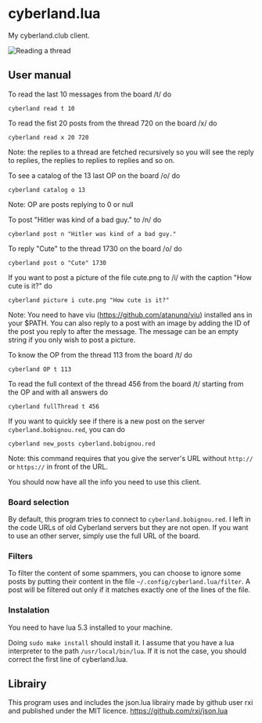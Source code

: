 # cyberland.lua

My cyberland.club client.

![Reading a thread](https://i.imgur.com/aoqvUbF.png)

## User manual

To read the last 10 messages from the board /t/ do
```
cyberland read t 10
```


To read the fist 20 posts from the thread 720 on the board /x/ do
```
cyberland read x 20 720
```
Note: the replies to a thread are fetched recursively so you will see the reply to replies, the replies to replies to replies and so on.


To see a catalog of the 13 last OP on the board /o/ do
```
cyberland catalog o 13
```
Note: OP are posts replying to 0 or null


To post "Hitler was kind of a bad guy." to /n/ do
```
cyberland post n "Hitler was kind of a bad guy."
```


To reply "Cute" to the thread 1730 on the board /o/ do
```
cyberland post o "Cute" 1730
```

If you want to post a picture of the file cute.png to /i/ with the caption "How cute is it?" do
```
cyberland picture i cute.png "How cute is it?"
```
Note: You need to have viu (https://github.com/atanunq/viu) installed ans in your $PATH.
You can also reply to a post with an image by adding the ID of the post you reply to after the message. The message can be an empty string if you only wish to post a picture.


To know the OP from the thread 113 from the board /t/ do
```
cyberland OP t 113
```


To read the full context of the thread 456 from the board /t/ starting from the OP and with all answers do
```
cyberland fullThread t 456
```

If you want to quickly see if there is a new post on the server `cyberland.bobignou.red`, you can do
```
cyberland new_posts cyberland.bobignou.red
```
Note: this command requires that you give the server's URL without `http://` or `https://` in front of the URL.

You should now have all the info you need to use this client.

### Board selection

By default, this program tries to connect to `cyberland.bobignou.red`. I left in the code URLs of old Cyberland servers but they are not open. If you want to use an other server, simply use the full URL of the board.

### Filters

To filter the content of some spammers, you can choose to ignore some posts by putting their content in the file `~/.config/cyberland.lua/filter`. A post will be filtered out only if it matches exactly one of the lines of the file.

### Instalation
You need to have lua 5.3 installed to your machine.

Doing `sudo make install` should install it. I assume that you have a lua interpreter to the path `/usr/local/bin/lua`. If it is not the case, you should correct the first line of cyberland.lua.

## Librairy
This program uses and includes the json.lua librairy made by github user rxi and published under the MIT licence.
https://github.com/rxi/json.lua

